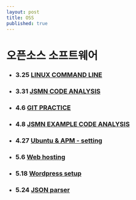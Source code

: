 ```yaml
---
layout: post
title: OSS
published: true
---
```


# 오픈소스 소프트웨어

* ### 3.25 [LINUX COMMAND LINE](http://ykss.github.io/linux)
* ### 3.31 [JSMN CODE ANALYSIS](http://ykss.github.io/jsmn)
* ### 4.6 [GIT PRACTICE](http://ykss.github.io/git) 
* ### 4.8 [JSMN EXAMPLE CODE ANALYSIS](http://ykss.github.io/jsmn_example)
* ### 4.27 [Ubuntu & APM - setting](https://ykss.github.io/Ubuntu&APM-setting)
* ### 5.6 [Web hosting](https://ykss.github.io/web_hosting)
* ### 5.18 [Wordpress setup](https://ykss.github.io/wordpress)
* ### 5.24 [JSON parser](https://ykss.github.io/parsejsonfile)